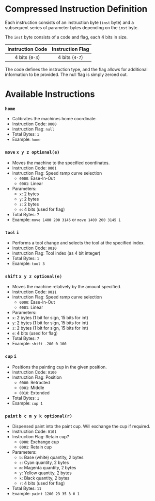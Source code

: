 # Compressed Instruction Definition
Each instruction consists of an instruction byte (`inst` byte) and a subsequent series of parameter bytes depending on the `inst` byte.

The `inst` byte consists of a code and flag, each 4 bits in size.

| Instruction Code | Instruction Flag |
| :----------------: | :----------------: |
| 4 bits (`0-3`) | 4 bits (`4-7`) |

The code defines the instruction type, and the flag allows for additional information to be provided. The null flag is simply zeroed out.
# Available Instructions

### `home`
* Calibrates the machines home coordinate.
* Instruction Code: `0000`
* Instruction Flag: `null`
* Total Bytes: `1`
* Example: `home`

### `move` `x y z optional(e)`
* Moves the machine to the specified coordinates.
* Instruction Code: `0001`
* Instruction Flag: Speed ramp curve selection
  * `0000`: Ease-In-Out
  * `0001`: Linear
* Parameters:
  * `x`: 2 bytes
  * `y`: 2 bytes
  * `z`: 2 bytes
  * `e`: 4 bits (used for flag)
* Total Bytes: `7`
* Example: `move 1400 200 3145` or `move 1400 200 3145 1`

### `tool` `i`
* Performs a tool change and selects the tool at the specified index.
* Instruction Code: `0010`
* Instruction Flag: Tool index (as 4 bit integer)
* Total Bytes: `1`
* Example: `tool 3`

### `shift` `x y z optional(e)`
* Moves the machine relatively by the amount specified.
* Instruction Code: `0011`
* Instruction Flag: Speed ramp curve selection
  * `0000`: Ease-In-Out
  * `0001`: Linear
 * Parameters:
  * `x`: 2 bytes (1 bit for sign, 15 bits for int)
  * `y`: 2 bytes (1 bit for sign, 15 bits for int)
  * `z`: 2 bytes (1 bit for sign, 15 bits for int)
  * `e`: 4 bits (used for flag)
* Total Bytes: `7`
* Example: `shift -200 0 100`

### `cup` `i`
* Positions the painting cup in the given position.
* Instruction Code: `0100`
* Instruction Flag: Position
  * `0000`: Retracted
  * `0001`: Middle
  * `0010`: Extended
* Total Bytes: `1`
* Example: `cup 1`

### `paint` `b c m y k optional(r)`
* Dispensed paint into the paint cup. Will exchange the cup if required.
* Instruction Code: `0101`
* Instruction Flag: Retain cup?
  * `0000`: Exchange cup
  * `0001`: Retain cup
* Parameters:
  * `b`: Base (white) quantity, 2 bytes
  * `c`: Cyan quantity, 2 bytes
  * `m`: Magenta quantity, 2 bytes
  * `y`: Yellow quantity, 2 bytes
  * `k`: Black quantity, 2 bytes
  * `r`: 4 bits (used for flag)
* Total Bytes: `11`
* Example: `paint 1200 23 35 3 0 1`


